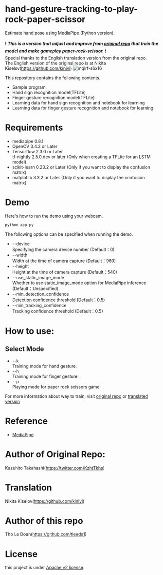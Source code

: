 # hand-gesture-tracking-to-play-rock-paper-scissor
Estimate hand pose using MediaPipe (Python version).<br>
<br> ❗ _️**This is a version that adjust and improve from [original repo](https://github.com/Kazuhito00/hand-gesture-recognition-using-mediapipe) that train the model and make gameplay paper-rock-scissor.**_ ❗
<br> 
Special thanks to the English translation version from the original repo. <br>
The English version of the original repo is at Nikita Kiselov(https://github.com/kinivi)
![mqlrf-s6x16](https://user-images.githubusercontent.com/37477845/102222442-c452cd00-3f26-11eb-93ec-c387c98231be.gif)

This repository contains the following contents.
* Sample program
* Hand sign recognition model(TFLite)
* Finger gesture recognition model(TFLite)
* Learning data for hand sign recognition and notebook for learning
* Learning data for finger gesture recognition and notebook for learning

# Requirements
* mediapipe 0.8.1
* OpenCV 3.4.2 or Later
* Tensorflow 2.3.0 or Later<br>tf-nightly 2.5.0.dev or later (Only when creating a TFLite for an LSTM model)
* scikit-learn 0.23.2 or Later (Only if you want to display the confusion matrix) 
* matplotlib 3.3.2 or Later (Only if you want to display the confusion matrix)

# Demo
Here's how to run the demo using your webcam.
```bash
python app.py
```

The following options can be specified when running the demo.
* --device<br>Specifying the camera device number (Default：0)
* --width<br>Width at the time of camera capture (Default：960)
* --height<br>Height at the time of camera capture (Default：540)
* --use_static_image_mode<br>Whether to use static_image_mode option for MediaPipe inference (Default：Unspecified)
* --min_detection_confidence<br>
Detection confidence threshold (Default：0.5)
* --min_tracking_confidence<br>
Tracking confidence threshold (Default：0.5)

# How to use:
## Select Mode
* --k<br>Training mode for hand gesture.
* --h<br>Training mode for finger gesture.
* --p<br>Playing mode for paper rock scissors game

For more information about way to train, visit [original repo](https://github.com/Kazuhito00/hand-gesture-recognition-using-mediapipe) or [translated version](https://github.com/kinivi/hand-gesture-recognition-mediapipe)
# Reference
* [MediaPipe](https://mediapipe.dev/)

# Author of Original Repo:
Kazuhito Takahashi(https://twitter.com/KzhtTkhs)

# Translation
Nikita Kiselov(https://github.com/kinivi)

# Author of this repo
Tho Le Doan(https://github.com/tleeds1)

# License 
this project is under [Apache v2 license](LICENSE).
